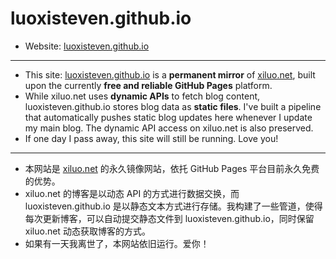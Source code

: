 # luoxisteven.github.io

- Website: [luoxisteven.github.io](https://luoxisteven.github.io)

---

- This site: [luoxisteven.github.io](https://luoxisteven.github.io) is a **permanent mirror** of [xiluo.net](https://xiluo.net), built upon the currently **free and reliable GitHub Pages** platform.  
- While xiluo.net uses **dynamic APIs** to fetch blog content, luoxisteven.github.io stores blog data as **static files**. I've built a pipeline that automatically pushes static blog updates here whenever I update my main blog. The dynamic API access on xiluo.net is also preserved.  
- If one day I pass away, this site will still be running. Love you!

---

- 本网站是 [xiluo.net](https://xiluo.net) 的永久镜像网站，依托 GitHub Pages 平台目前永久免费的优势。  
- xiluo.net 的博客是以动态 API 的方式进行数据交换，而 luoxisteven.github.io 是以静态文本方式进行存储。我构建了一些管道，使得每次更新博客，可以自动提交静态文件到 luoxisteven.github.io，同时保留 xiluo.net 动态获取博客的方式。  
- 如果有一天我离世了，本网站依旧运行。爱你！
